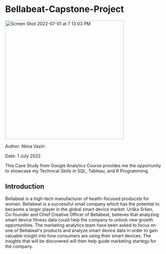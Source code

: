 # Bellabeat-Capstone-Project
<img width="381" alt="Screen Shot 2022-07-01 at 7 13 03 PM" src="https://user-images.githubusercontent.com/108308205/176982981-5149a1b2-59c6-40fb-8403-cf757d4b0208.png">

Author: Nima Vaziri

Date: 1 July 2022

This Case Study from Google Analytics Course provides me the opportunity to showcase my Technical Skills in SQL, Tableau, and R Programming.

## Introduction
Bellabeat is a high-tech manufacturer of health-focused producsts for women. Bellabeat is a successful small company which has the potential to becaome a larger player in the global smart device market. Urška Sršen, Co-founder and Chief Creative Officer of Bellabeat, believes that analyzing smart device fitness data could help the company to unlock new growth opportunities. The marketing analytics team have been asked to focus on one of Bellabeat's products and analyze smart device data in order to gain valuable insight into how consumers are using their smart devices. The insights that will be discovered will then help guide marketing startegy for the company.
